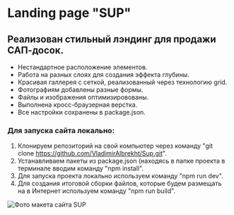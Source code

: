 # Landing page "SUP"
## Реализован стильный лэндинг для продажи САП-досок.

* Нестандартное расположение элементов.                                                                 
* Работа на разных слоях для создания эффекта глубины.
* Красивая галлерея с сеткой, реализованный через технологию grid.
* Фотографиям добавлены разные формы.
* Файлы и изображения оптимизировованы.
* Выполнена кросс-браузерная верстка.
* Все настройки сохранены в package.json.

### Для запуска сайта локально:

1. Клонируем репозиторий на свой компьютер через команду "git clone https://github.com/VladimirAlbrekht/Sup.git".
2. Устанавливаем пакеты из package.json (находясь в папке проекта в терминале вводим команду "npm install".
3. Для запуска проекта локально используем команду "npm run dev".
4. Для создания итоговой сборки файлов, которые будем размещать на в Интернет используем команду "npm run build".

![Фото макета сайта SUP](./Desktop.png) 
